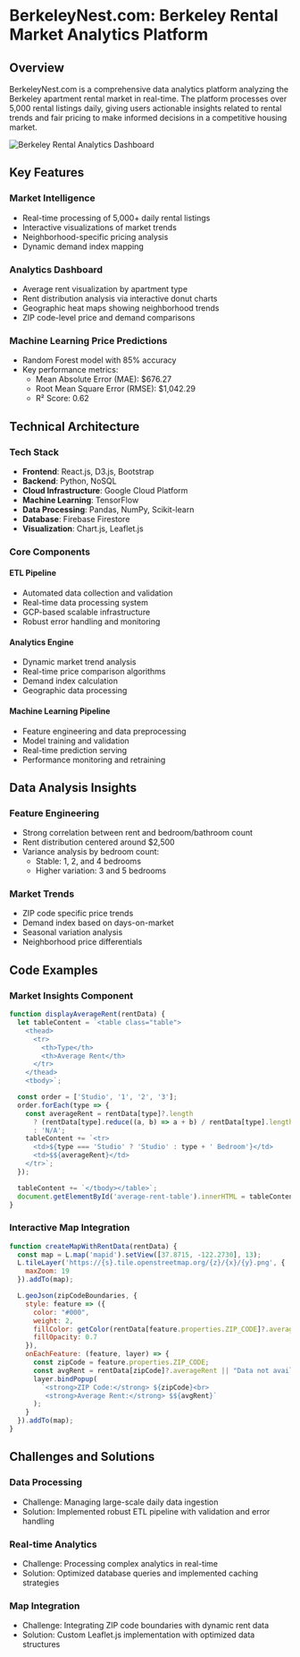 # BerkeleyNest.com: Berkeley Rental Market Analytics Platform

## Overview

BerkeleyNest.com is a comprehensive data analytics platform analyzing the Berkeley apartment rental market in real-time. The platform processes over 5,000 rental listings daily, giving users actionable insights related to rental trends and fair pricing to make informed decisions in a competitive housing market.

![Berkeley Rental Analytics Dashboard](https://andrewsosag.github.io/images/projects/berkeleynest.png)

## Key Features

### Market Intelligence
- Real-time processing of 5,000+ daily rental listings
- Interactive visualizations of market trends
- Neighborhood-specific pricing analysis
- Dynamic demand index mapping

### Analytics Dashboard
- Average rent visualization by apartment type
- Rent distribution analysis via interactive donut charts
- Geographic heat maps showing neighborhood trends
- ZIP code-level price and demand comparisons

### Machine Learning Price Predictions
- Random Forest model with 85% accuracy
- Key performance metrics:
  - Mean Absolute Error (MAE): $676.27
  - Root Mean Square Error (RMSE): $1,042.29
  - R² Score: 0.62

## Technical Architecture

### Tech Stack
- **Frontend**: React.js, D3.js, Bootstrap
- **Backend**: Python, NoSQL
- **Cloud Infrastructure**: Google Cloud Platform
- **Machine Learning**: TensorFlow
- **Data Processing**: Pandas, NumPy, Scikit-learn
- **Database**: Firebase Firestore
- **Visualization**: Chart.js, Leaflet.js

### Core Components

#### ETL Pipeline
- Automated data collection and validation
- Real-time data processing system
- GCP-based scalable infrastructure
- Robust error handling and monitoring

#### Analytics Engine
- Dynamic market trend analysis
- Real-time price comparison algorithms
- Demand index calculation
- Geographic data processing

#### Machine Learning Pipeline
- Feature engineering and data preprocessing
- Model training and validation
- Real-time prediction serving
- Performance monitoring and retraining

## Data Analysis Insights

### Feature Engineering
- Strong correlation between rent and bedroom/bathroom count
- Rent distribution centered around $2,500
- Variance analysis by bedroom count:
  - Stable: 1, 2, and 4 bedrooms
  - Higher variation: 3 and 5 bedrooms

### Market Trends
- ZIP code specific price trends
- Demand index based on days-on-market
- Seasonal variation analysis
- Neighborhood price differentials

## Code Examples

### Market Insights Component
```javascript
function displayAverageRent(rentData) {
  let tableContent = `<table class="table">
    <thead>
      <tr>
        <th>Type</th>
        <th>Average Rent</th>
      </tr>
    </thead>
    <tbody>`;

  const order = ['Studio', '1', '2', '3'];
  order.forEach(type => {
    const averageRent = rentData[type]?.length
      ? (rentData[type].reduce((a, b) => a + b) / rentData[type].length).toFixed(2)
      : 'N/A';
    tableContent += `<tr>
      <td>${type === 'Studio' ? 'Studio' : type + ' Bedroom'}</td>
      <td>$${averageRent}</td>
    </tr>`;
  });

  tableContent += `</tbody></table>`;
  document.getElementById('average-rent-table').innerHTML = tableContent;
}
```
### Interactive Map Integration
```javascript
function createMapWithRentData(rentData) {
  const map = L.map('mapid').setView([37.8715, -122.2730], 13);
  L.tileLayer('https://{s}.tile.openstreetmap.org/{z}/{x}/{y}.png', {
    maxZoom: 19
  }).addTo(map);

  L.geoJson(zipCodeBoundaries, {
    style: feature => ({
      color: "#000",
      weight: 2,
      fillColor: getColor(rentData[feature.properties.ZIP_CODE]?.averageRent || 0),
      fillOpacity: 0.7
    }),
    onEachFeature: (feature, layer) => {
      const zipCode = feature.properties.ZIP_CODE;
      const avgRent = rentData[zipCode]?.averageRent || "Data not available";
      layer.bindPopup(
        `<strong>ZIP Code:</strong> ${zipCode}<br>
         <strong>Average Rent:</strong> $${avgRent}`
      );
    }
  }).addTo(map);
}
```

## Challenges and Solutions

### Data Processing
- Challenge: Managing large-scale daily data ingestion
- Solution: Implemented robust ETL pipeline with validation and error handling

### Real-time Analytics
- Challenge: Processing complex analytics in real-time
- Solution: Optimized database queries and implemented caching strategies

### Map Integration
- Challenge: Integrating ZIP code boundaries with dynamic rent data
- Solution: Custom Leaflet.js implementation with optimized data structures
